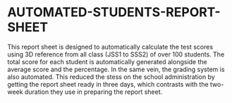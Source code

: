 # AUTOMATED-STUDENTS-REPORT-SHEET
This report sheet is designed to automatically calculate the test scores using 3D reference from all class (JSS1 to SSS2) of over 100 students. The total score for each student is automatically generated alongside the average score and the percentage. In the same vein, the grading system is also automated. 
This reduced the stess on the school administration by getting the report sheet ready in three days, which contrasts with the two-week duration they use in preparing the report sheet.
